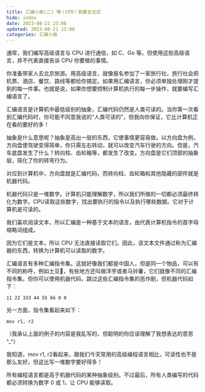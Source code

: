 ```yaml
---
title: 汇编小册(二) 嘿！CPU！我要去北京 
hide: index
date: 2023-08-21 23:08
updated: 2023-08-21 23:08
categories: 汇编小册
---
```


通常，我们编写高级语言与 CPU 进行通信，如 C、Go 等。但使用这些高级语言，并不代表直接告诉 CPU 你要做的事情。

你准备带家人去北京旅游。用高级语言，就像报名参加了一家旅行社，旅行社会把机票、酒店、餐饮、路线等都给你搞定。如果用汇编语言，你必须单独处理刚才提到的每一件事。也就是说，如果你想要控制计算机执行的每一步操作，就要编写汇编语言了。

汇编语言是计算机中最低级别的抽象，汇编代码仍然是人类可读的。当你第一次看到汇编代码时，你可能不同意我说的“人类可读的”，但我向你保证，它比计算机正在看的要好的多！

抽象是什么意思呢？抽象是高出一层的东西，它使事情更容易做。以方向盘为例，方向盘使驾驶变得简单，你只需左右转动，就可以改变汽车行驶的方向。但是，汽车底盘发生了什么？转向柱、齿轮箱等，都发生了改变。方向盘是它们顶部的抽象层，简化了你的转弯行为。

对应到计算机中，方向盘就是汇编代码，而转向柱、齿轮箱和其他隐藏的部件就是机器代码。

机器代码只是一堆数字。计算机只能理解数字，所以我们所做的一切都必须最终转化为数字。CPU读取这些数字，找出要执行的指令以及执行哪些数据。它对于计算机是可读的。

我们喜欢阅读文本，所以汇编是一种基于文本的语言，由代表计算机指令的首字母缩略词组成。

因为它们是文本，所以 CPU 无法直接读取它们。因此，该文本文件通过称为汇编器的东西，转换为计算机可以读取的数字。

汇编语言有多种汇编指令集。这就好像我们都是中国人，但是同一个物品，可以有不同的称呼，例如土豆🥔，有些地方还叫做洋芋或者马铃薯，它们就像不同的汇编指令集。但你可以使用机器代码，跳过这些汇编指令集的恶作剧，但机器代码如下：
```
11 22 333 44 55 66 0 0
```

另一方面，指令集看起来如下：
```
mov r1, r2
```

（我承认上面的例子的内容是我乱写的，但聪明的你应该理解了我想表达的意思 ^_^）

我知道，mov r1, r2看起来，跟我们今天常用的高级编程语言相比，可读性也不是那么友好。但这比写一堆数字要好得多！

所有编程语言都是高于机器代码的某种抽象级别。不过最后，所有人类编写的代码都必须转换为数字 0 或 1，让 CPU 能够读取。